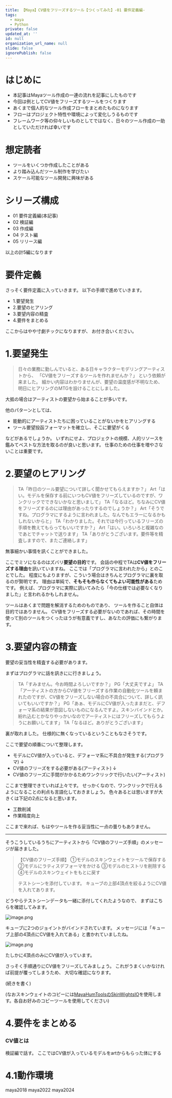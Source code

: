 ```yaml
---
title: 【Maya】CV値をフリーズするツール【つくってみた】-01 要件定義編-
tags:
  - maya
  - Python
private: false
updated_at: ''
id: null
organization_url_name: null
slide: false
ignorePublish: false
---
```

# はじめに
- 本記事はMayaツール作成の一連の流れを記事にしたものです
- 今回は例としてCV値をフリーズするツールをつくります
- あくまで個人的なツール作成フローをまとめたものになります
- フローはプロジェクト特性や環境によって変化しうるものです
- フレームワーク等の仰々しいものとしてではなく、日々のツール作成の一助としていただければ幸いです

# 想定読者
- ツールをいくつか作成したことがある
- より踏み込んだツール制作を学びたい
- スケール可能なツール開発に興味がある

# シリーズ構成
- 01 要件定義編(本記事)
- 02 検証編
- 03 作成編
- 04 テスト編
- 05 リリース編

以上の計5編になります

# 要件定義
さっそく要件定義に入っていきます。
以下の手順で進めていきます。
- 1.要望発生
- 2.要望のヒアリング
- 3.要望内容の精査
- 4.要件をまとめる

ここからはやや寸劇チックになりますが、
お付き合いください。

# 1.要望発生
>日々の業務に勤しんでいると、ある日キャラクターモデリングアーティストから、
>「CV値をフリーズするツールを作れませんか？」
>という依頼が来ました。
>細かい内容はわかりませんが、要望の温度感が不明なため、
>明日にヒアリングのMTGを設けることにしました。

大抵の場合はアーティストの要望から始まることが多いです。

他のパターンとしては、
- 能動的にアーティストたちに困っていることがないかをヒアリングする
- ツール要望投函フォーマットを確立し、そこに要望がくる

などがあるでしょうか。
いずれにせよ、プロジェクトの規模、人的リソースを鑑みてベストな方法を取るのが良いと思います。
仕事のための仕事を増やさないことは重要です。

# 2.要望のヒアリング
>TA「昨日のツール要望について詳しく聞かせてもらえますか？」
>Art「はい。モデルを保存する前にいつもCV値をフリーズしているのですが、ワンクリックでできないかなと思いまして」
>TA「なるほど。ちなみにCV値をフリーズするのには理由があったりするのでしょうか？」
>Art「そうですね。プログラマにするように言われました。なんでもエラーになるかもしれないからと」
>TA「わかりました。それでは今行っているフリーズの手順を教えてもらってもいいですか？」
>Art「はい。いろいろと複雑なのであとでチャットで送ります」
>TA「ありがとうございます。要件等を精査しますので、またご連絡します」

無事細かい事情を訊くことができました。

ここでミソになるのはズバリ**要望の目的**です。
会話の中程でTAは**CV値をフリーズする理由**を訊いていますね。
ここでは「プログラマに言われたから」とのことでした。
程度にもよりますが、こういう場合はきちんとプログラマに裏を取るのが賢明です。
理由は単純で、**そもそも作らなくてもよい可能性がある**ためです。
例えば、プログラマに実際に訊いてみたら「今の仕様では必要なくなりました」と言われるかもしれません。

ツールはあくまで問題を解消するためのものであり、
ツールを作ること自体は目的ではありません。
CV値をフリーズする必要がないのであれば、その時間を使って別のツールをつくったほうが有意義ですし、あなたの評価にも繋がります。

# 3.要望内容の精査
要望の妥当性を精査する必要があります。

まずはプログラマに話を訊きにに行きましょう。
>TA「すみません。今お時間よろしいですか？」
>PG「大丈夫ですよ」
>TA「アーティストの方からCV値をフリーズする作業の自動化ツールを頼まれたのですが、CV値をフリーズしない場合の不具合について、詳しく訊いてもいいですか？」
>PG「あぁ、モデルにCV値が入ったままだと、デフォーマ系の結果が意図しないものになるんですよ。スキンバインドとか。紛れ込むとかなりやっかいなのでアーティストにはフリーズしてもらうようにお願いしてます」
>TA「なるほど。ありがとうございます」

裏が取れました。
仕様的に無くなっているということもなさそうです。

ここで要望の順番について整理します。
- モデルにCV値が入っていると、デフォーマ系に不具合が発生する(プログラマ)
↓
- CV値のフリーズをする必要がある(アーティスト)
↓
- CV値のフリーズに手間がかかるためワンクリックで行いたい(アーティスト)

ここまで整理できていれば上々です。
せっかくなので、ワンクリックで行えるようになることの利点も言語化しておきましょう。
色々あるとは思いますが大きくは下記の2点になると思います。
- 工数削減
- 作業精度向上

ここまで来れば、もはやツールを作る妥当性に一点の曇りもありません。

---

そうこうしているうちにアーティストから「CV値のフリーズ手順」のメッセージが届きました。
>【CV値のフリーズ手順】
>①モデルのスキンウェイトをツールで保存する
>②モデルにラティスデフォーマをかける
>③モデルのヒストリを削除する
>④モデルのスキンウェイトをもとに戻す
>
>テストシーンを添付しています。
>キューブの上部4頂点を絞るようにCV値を入れてあります。

どうやらテストシーンデータも一緒に添付してくれたようなので、
まずはこちらを確認してみます。

![image.png](https://qiita-image-store.s3.ap-northeast-1.amazonaws.com/0/3121056/b1924e4a-a87f-7057-8cb9-58c721381ac3.png)

キューブに2つのジョイントがバインドされています。
メッセージには「キューブ上部の4頂点にCV値を入れてある」と書かれていましたね。

![image.png](https://qiita-image-store.s3.ap-northeast-1.amazonaws.com/0/3121056/1a6ea010-f2de-75d6-5030-d18a8d7677c4.png)

たしかに4頂点のみにCV値が入っています。

さっそく手順通りにCV値をフリーズしてみましょう。
これがうまくいかなければ前提が覆ってしまうため、
大切な確認になります。

(続きを書く)

(なおスキンウェイトのコピーには[MayaHumToolsのSkinWightsIO](https://github.com/Hum9183/MayaHumTools#skinweightsio)を使用します。各自お好みのコピーツールを使用してください)
# 4.要件をまとめる

### CV値とは
検証編で話す。
ここではCV値が入っているモデルをartからもらった体にする


# 4.1動作環境
maya2018
maya2022
maya2024
